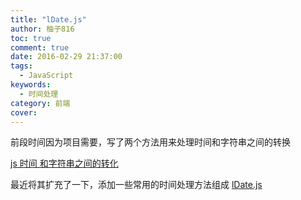 ```yaml
---
title: "lDate.js"
author: 柚子816
toc: true
comment: true
date: 2016-02-29 21:37:00
tags: 
  - JavaScript
keywords:
  - 时间处理
category: 前端
cover: 
---
```


前段时间因为项目需要，写了两个方法用来处理时间和字符串之间的转换

[js 时间 和字符串之间的转化](/2015/12/29/js_时间_和字符串之间的转化/index.html)

最近将其扩充了一下，添加一些常用的时间处理方法组成 [lDate.js](https://github.com/leemotive/ldate)

